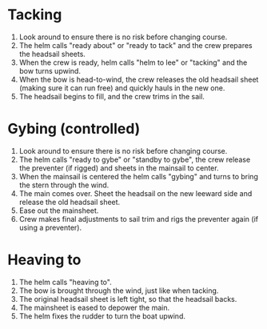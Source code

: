 # Tacking

1. Look around to ensure there is no risk before changing course.
2. The helm calls "ready about" or "ready to tack" and the crew prepares the
   headsail sheets.
3. When the crew is ready, helm calls "helm to lee" or "tacking" and the bow
   turns upwind.
4. When the bow is head-to-wind, the crew releases the old headsail sheet
   (making sure it can run free) and quickly hauls in the new one.
5. The headsail begins to fill, and the crew trims in the sail.

# Gybing (controlled)

1. Look around to ensure there is no risk before changing course.
2. The helm calls "ready to gybe" or "standby to gybe", the crew release the
   preventer (if rigged) and sheets in the mainsail to center.
3. When the mainsail is centered the helm calls "gybing" and turns to bring the
   stern through the wind.
4. The main comes over. Sheet the headsail on the new leeward side and release
   the old headsail sheet.
5. Ease out the mainsheet.
6. Crew makes final adjustments to sail trim and rigs the preventer again (if
   using a preventer).

# Heaving to

1. The helm calls "heaving to".
2. The bow is brought through the wind, just like when tacking.
3. The original headsail sheet is left tight, so that the headsail backs.
4. The mainsheet is eased to depower the main.
5. The helm fixes the rudder to turn the boat upwind.
